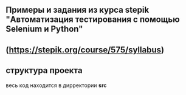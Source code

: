 ## Примеры и задания из курса stepik "Автоматизация тестирования с помощью Selenium и Python"
## (https://stepik.org/course/575/syllabus)

## структура проекта

весь код находится в дирректории **src**


